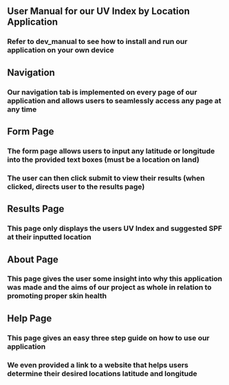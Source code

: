 ## User Manual for our UV Index by Location Application
### Refer to dev_manual to see how to install and run our application on your own device

## Navigation
### Our navigation tab is implemented on every page of our application and allows users to seamlessly access any page at any time

## Form Page 
### The form page allows users to input any latitude or longitude into the provided text boxes (must be a location on land)
### The user can then click submit to view their results (when clicked, directs user to the results page)

## Results Page
### This page only displays the users UV Index and suggested SPF at their inputted location

## About Page
### This page gives the user some insight into why this application was made and the aims of our project as whole in relation to promoting proper skin health

## Help Page
### This page gives an easy three step guide on how to use our application
### We even provided a link to a website that helps users determine their desired locations latitude and longitude
